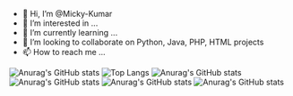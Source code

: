 - 👋 Hi, I’m @Micky-Kumar
- 👀 I’m interested in ...
- 🌱 I’m currently learning ...
- 💞️ I’m looking to collaborate on Python, Java, PHP, HTML projects
- 📫 How to reach me ...

<!---
Micky-Kumar/Micky-Kumar is a ✨ special ✨ repository because its `README.md` (this file) appears on your GitHub profile.
You can click the Preview link to take a look at your changes.
--->

![Anurag's GitHub stats](https://github-readme-stats.vercel.app/api?username=mickymkumar&show_icons=true&theme=radical)
![Top Langs](https://github-readme-stats.vercel.app/api/top-langs/?username=mickymkumar&langs_count=8)
![Anurag's GitHub stats](https://github-readme-stats.vercel.app/api?username=micky-kumar&show_icons=true&theme=radical)
![Anurag's GitHub stats](https://github-readme-stats.vercel.app/api?username=mickymkumar&year=2021&show_icons=true&theme=radical)
![Anurag's GitHub stats](https://github-readme-stats.vercel.app/api?username=mickymkumar/api?username=vzsky&year=2022&show_icons=true&theme=radical)
![Anurag's GitHub stats](https://github-readme-stats.vercel.app/api?username=mickymkumar/api?username=vzsky&year=2023&show_icons=true&theme=radical)
